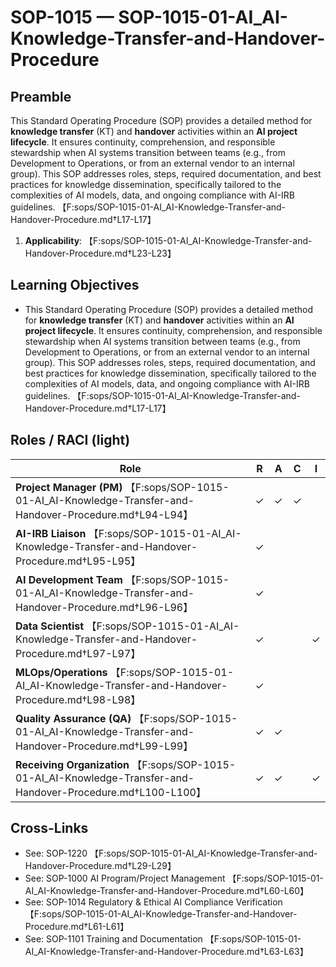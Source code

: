 # SOP-1015 — SOP-1015-01-AI\_AI-Knowledge-Transfer-and-Handover-Procedure

## Preamble
This Standard Operating Procedure (SOP) provides a detailed method for **knowledge transfer** (KT) and **handover** activities within an **AI project lifecycle**. It ensures continuity, comprehension, and responsible stewardship when AI systems transition between teams (e.g., from Development to Operations, or from an external vendor to an internal group). This SOP addresses roles, steps, required documentation, and best practices for knowledge dissemination, specifically tailored to the complexities of AI models, data, and ongoing compliance with AI-IRB guidelines. 【F:sops/SOP-1015-01-AI_AI-Knowledge-Transfer-and-Handover-Procedure.md†L17-L17】
1. **Applicability**: 【F:sops/SOP-1015-01-AI_AI-Knowledge-Transfer-and-Handover-Procedure.md†L23-L23】

## Learning Objectives
- This Standard Operating Procedure (SOP) provides a detailed method for **knowledge transfer** (KT) and **handover** activities within an **AI project lifecycle**. It ensures continuity, comprehension, and responsible stewardship when AI systems transition between teams (e.g., from Development to Operations, or from an external vendor to an internal group). This SOP addresses roles, steps, required documentation, and best practices for knowledge dissemination, specifically tailored to the complexities of AI models, data, and ongoing compliance with AI-IRB guidelines. 【F:sops/SOP-1015-01-AI_AI-Knowledge-Transfer-and-Handover-Procedure.md†L17-L17】

## Roles / RACI (light)
| Role | R | A | C | I |
|---|---|---|---|---|
| **Project Manager (PM)** 【F:sops/SOP-1015-01-AI_AI-Knowledge-Transfer-and-Handover-Procedure.md†L94-L94】 | ✓ | ✓ | ✓ |  |
| **AI-IRB Liaison** 【F:sops/SOP-1015-01-AI_AI-Knowledge-Transfer-and-Handover-Procedure.md†L95-L95】 | ✓ |  |  |  |
| **AI Development Team** 【F:sops/SOP-1015-01-AI_AI-Knowledge-Transfer-and-Handover-Procedure.md†L96-L96】 | ✓ |  |  |  |
| **Data Scientist** 【F:sops/SOP-1015-01-AI_AI-Knowledge-Transfer-and-Handover-Procedure.md†L97-L97】 | ✓ |  |  | ✓ |
| **MLOps/Operations** 【F:sops/SOP-1015-01-AI_AI-Knowledge-Transfer-and-Handover-Procedure.md†L98-L98】 | ✓ |  |  |  |
| **Quality Assurance (QA)** 【F:sops/SOP-1015-01-AI_AI-Knowledge-Transfer-and-Handover-Procedure.md†L99-L99】 | ✓ | ✓ |  |  |
| **Receiving Organization** 【F:sops/SOP-1015-01-AI_AI-Knowledge-Transfer-and-Handover-Procedure.md†L100-L100】 | ✓ | ✓ |  | ✓ |

## Cross-Links
- See: SOP-1220 【F:sops/SOP-1015-01-AI_AI-Knowledge-Transfer-and-Handover-Procedure.md†L29-L29】
- See: SOP-1000 AI Program/Project Management 【F:sops/SOP-1015-01-AI_AI-Knowledge-Transfer-and-Handover-Procedure.md†L60-L60】
- See: SOP-1014 Regulatory & Ethical AI Compliance Verification 【F:sops/SOP-1015-01-AI_AI-Knowledge-Transfer-and-Handover-Procedure.md†L61-L61】
- See: SOP-1101 Training and Documentation 【F:sops/SOP-1015-01-AI_AI-Knowledge-Transfer-and-Handover-Procedure.md†L63-L63】
